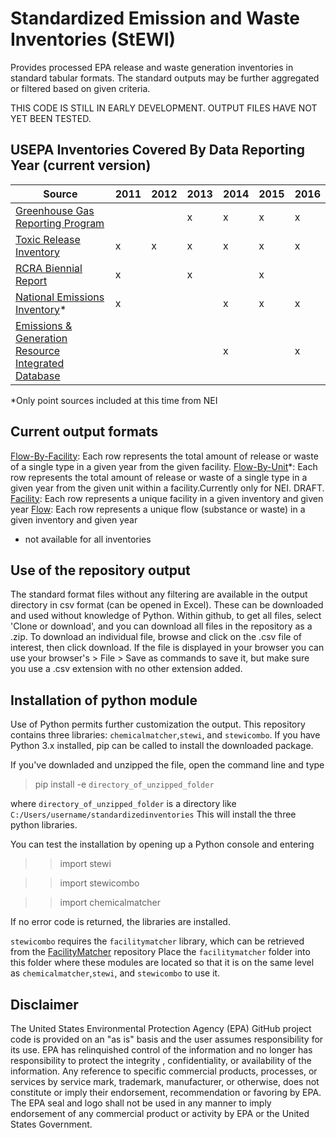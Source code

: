 # Standardized Emission and Waste Inventories (StEWI)
Provides processed EPA release and waste generation inventories in standard tabular formats. 
The standard outputs may be further aggregated or filtered based on given criteria. 

THIS CODE IS STILL IN EARLY DEVELOPMENT. OUTPUT FILES HAVE NOT YET BEEN TESTED.

## USEPA Inventories Covered By Data Reporting Year (current version)
|Source|2011|2012|2013|2014|2015|2016|
|--|--|--|--|--|--|--|
|[Greenhouse Gas Reporting Program](https://www.epa.gov/ghgreporting)|||x|x|x|x|
|[Toxic Release Inventory](https://www.epa.gov/toxics-release-inventory-tri-program)|x|x|x|x|x|x|
|[RCRA Biennial Report](https://www.epa.gov/hwgenerators/biennial-hazardous-waste-report)|x||x||x||
|[National Emissions Inventory](https://www.epa.gov/air-emissions-inventories/national-emissions-inventory-nei)*|x|||x|x|x|
|[Emissions & Generation Resource Integrated Database](https://www.epa.gov/energy/emissions-generation-resource-integrated-database-egrid)||||x||x|

*Only point sources included at this time from NEI

## Current output formats
[Flow-By-Facility](./format%20specs/FlowByFacility.md): Each row represents the total amount of release or waste of a single type in a given year from the given facility.
[Flow-By-Unit](./format%20specs/FlowByUnit.md)*: Each row represents the total amount of release or waste of a single type in a given year from the given unit within a facility.Currently only for NEI. DRAFT.
[Facility](./format%20specs/Facility.md): Each row represents a unique facility in a given inventory and given year
[Flow](./format%20specs/Flow.md):  Each row represents a unique flow (substance or waste) in a given inventory and given year

* not available for all inventories

## Use of the repository output
The standard format files without any filtering are available in the output directory in csv format (can be opened in Excel). These can be downloaded and used without knowledge of Python.
Within github, to get all files, select 'Clone or download', and you can download all files in the repository as a .zip.
To download an individual file, browse and click on the .csv file of interest, then click download. 
If the file is displayed in your browser you can use your browser's > File > Save as 
commands to save it, but make sure you use a .csv extension with no other extension added.

## Installation of python module
Use of Python permits further customization the output.
This repository contains three libraries: `chemicalmatcher`,`stewi`, and `stewicombo`. If you have Python 3.x installed, 
pip can be called to install the downloaded package. 

If you've downladed and unzipped the file, open the command line and type
>pip install -e `directory_of_unzipped_folder`

where `directory_of_unzipped_folder` is a directory like `C:/Users/username/standardizedinventories`
This will install the three python libraries.

You can test the installation by opening up a Python console and entering
>> import stewi

>> import stewicombo

>> import chemicalmatcher

If no error code is returned, the libraries are installed.

`stewicombo` requires the `facilitymatcher` library, which can be retrieved from the [FacilityMatcher](http://www.github.com/useps/facilitymatcher) repository
Place the `facilitymatcher` folder into this folder where these modules are located so that it is on the same level as `chemicalmatcher`,`stewi`, and `stewicombo` to use it.

## Disclaimer
The United States Environmental Protection Agency (EPA) GitHub project code is provided on an "as is" basis 
and the user assumes responsibility for its use.  EPA has relinquished control of the information and no longer 
has responsibility to protect the integrity , confidentiality, or availability of the information. 
Any reference to specific commercial products, processes, or services by service mark, trademark, manufacturer, 
or otherwise, does not constitute or imply their endorsement, recommendation or favoring by EPA.  
The EPA seal and logo shall not be used in any manner to imply endorsement of any commercial product or activity 
by EPA or the United States Government.
